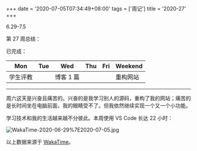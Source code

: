 +++
date = '2020-07-05T07:34:49+08:00'
tags = ['周记']
title = '2020-27'
+++

6.29-7.5

第 27 周总结：

已完成：

| Mon      | Tue | Wed       | Thu | Fri | Weekend  |
| -------- | --- | --------- | --- | --- | -------- |
| 学生评教 |     | 博客 1 篇 |     |     | 重构网站 |

---

周六这天是兴奋且痛苦的。兴奋的是我学习别人的源码，重构了我的网站；痛苦的是长时间坐在电脑前面，我的眼睛受不了。但我依然继续实现一个又一个小功能。

学习技术和我的生活越来越不分彼此。本周使用 VS Code 长达 22 小时：

![WakaTime-2020-06-29%7E2020-07-05.jpg](/images/笔记)

以上数据来源于 [WakaTime](https://wakatime.com)。

